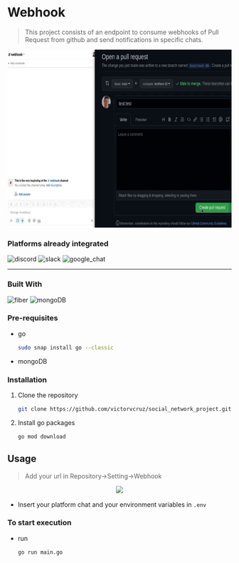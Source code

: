 # Webhook

> This project consists of an endpoint to consume webhooks of Pull Request from github and send notifications in specific chats.
<p align="center">
  <img src="/assets/example.gif" height="400">
</p>

### Platforms already integrated
<img height="70" src="https://logodownload.org/wp-content/uploads/2017/11/discord-logo-4-1.png" alt="discord"/></code>
<img height="70" src="https://user-images.githubusercontent.com/5147537/54070671-0a173780-4263-11e9-8946-09ac0e37d8c6.png" alt="slack"/>
<img height="70" src="http://fonts.gstatic.com/s/i/productlogos/chat_round_2020q4/v1/web-96dp/logo_chat_round_2020q4_color_2x_web_96dp.png" alt="google_chat"/>

----
### Built With
<img height="50" src="https://gofiber.io/assets/images/logo.svg" alt="fiber"/>
<img height="50" src="https://upload.wikimedia.org/wikipedia/commons/thumb/9/93/MongoDB_Logo.svg/2560px-MongoDB_Logo.svg.png" alt="mongoDB"/>


### Pre-requisites
* go
  ```sh
  sudo snap install go --classic
  ```
* mongoDB

### Installation
1. Clone the repository
   ```sh
   git clone https://github.com/victorvcruz/social_network_project.git
   ```
2. Install go packages
   ```sh
   go mod download
   ```

## Usage
> Add your url in Repository->Setting->Webhook
<p align="center">
  <img src="/assets/insert_example.gif" height="400">
</p>

* Insert your platform chat and your environment variables in `.env`

### To start execution
* run
   ```sh
   go run main.go
   ```

